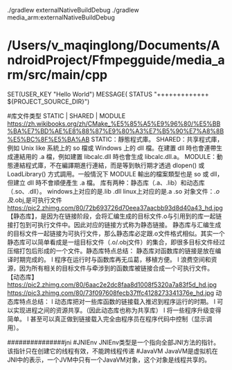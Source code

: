 ./gradlew externalNativeBuildDebug
./gradlew media_arm:externalNativeBuildDebug


# /Users/v_maqinglong/Documents/AndroidProject/Ffmpegguide/media_arm/src/main/cpp
SET(USER_KEY "Hello World")
MESSAGE( STATUS "+++++++++++++ ${PROJECT_SOURCE_DIR}")



#库文件类型  STATIC | SHARED | MODULE
https://zh.wikibooks.org/zh/CMake_%E5%85%A5%E9%96%80/%E5%BB%BA%E7%BD%AE%E8%88%87%E9%80%A3%E7%B5%90%E7%A8%8B%E5%BC%8F%E5%BA%AB
STATIC：靜態程式庫。
SHARED：共享程式庫，例如 Unix like 系統上的 so 檔或 Windows 上的 dll 檔。在建置 dll 時也會連帶生成連結用的 .a 檔，例如建置 libcalc.dll 時也會生成 libcalc.dll.a。
MODULE：動態連結程式庫，不在編譯期進行連結，而是等到執行期才透過 dlopen() 或 LoadLibrary() 方式調用。一般情況下 MODULE 輸出的檔案類型也是 so 或 dll，但建立 dll 時不會順便產生 .a 檔。
库有两种：静态库（.a、.lib）和动态库（.so、.dll）。 windows上对应的是.lib .dll linux上对应的是.a .so
对象文件：*.o及*.obj,是可执行文件
https://pic2.zhimg.com/80/72b693726d70eea37aacbb93d8d40a43_hd.jpg
【静态库】，是因为在链接阶段，会将汇编生成的目标文件.o与引用到的库一起链接打包到可执行文件中。因此对应的链接方式称为静态链接。
静态库与汇编生成的目标文件一起链接为可执行文件，那么静态库必定跟.o文件格式相似。其实一个静态库可以简单看成是一组目标文件（.o/.obj文件）的集合，即很多目标文件经过压缩打包后形成的一个文件。静态库特点总结：
 静态库对函数库的链接是放在编译时期完成的。
l 程序在运行时与函数库再无瓜葛，移植方便。
l 浪费空间和资源，因为所有相关的目标文件与牵涉到的函数库被链接合成一个可执行文件。
【动态库】
https://pic2.zhimg.com/80/6aac2e2dc8faa8d1008f5320a7a83f5d_hd.jpg
https://pic3.zhimg.com/80/73f097608fecb37ffc4128273341376e_hd.jpg
动态库特点总结：
l 动态库把对一些库函数的链接载入推迟到程序运行的时期。
l 可以实现进程之间的资源共享。（因此动态库也称为共享库）
l 将一些程序升级变得简单。
l 甚至可以真正做到链接载入完全由程序员在程序代码中控制（显示调用）。










###############jni
#JNIEnv
JNIEnv类型是一个指向全部JNI方法的指针。该指针只在创建它的线程有效，不能跨线程传递
#JavaVM
JavaVM是虚拟机在JNI中的表示，一个JVM中只有一个JavaVM对象，这个对象是线程共享的。

